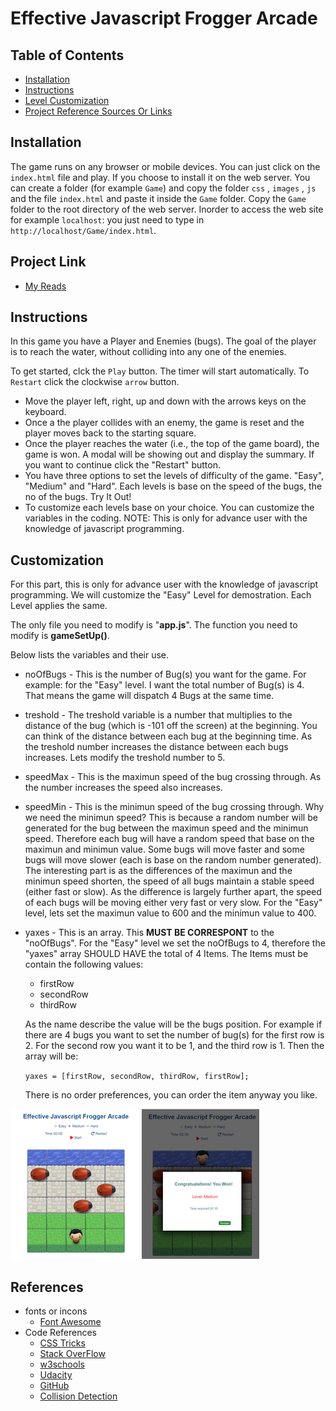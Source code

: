 # Effective Javascript Frogger Arcade

## Table of Contents

* [Installation](#Installation)
* [Instructions](#instructions)
* [Level Customization](#customization)
* [Project Reference Sources Or Links](#references)


## Installation

The game runs on any browser or mobile devices. You can just click on the `index.html` file and play. If you choose to install it on the web server. You can
create a folder (for example `Game`) and copy the folder `css` , `images` , `js` and the file `index.html` and paste it inside the `Game` folder. Copy the `Game` folder to the root directory of the web server. Inorder to access the web site for example `localhost`: you just need to type in `http://localhost/Game/index.html`.

## Project Link

 * [My Reads](https://javascipt-project3.netlify.com/)


## Instructions

In this game you have a Player and Enemies (bugs). The goal of the player is to reach the water, without colliding into any one of the enemies.

To get started, clck the `Play` button. The timer will start automatically. To `Restart` click the clockwise `arrow` button.

* Move the player left, right, up and down with the arrows keys on the
  keyboard.
* Once a the player collides with an enemy, the game is reset and the player    moves back to the starting square.
* Once the player reaches the water (i.e., the top of the game board), the      game is won. A modal will be showing out and display the summary. If you
  want to continue click the "Restart" button.
* You have three options to set the levels of difficulty of the game.           "Easy", "Medium" and "Hard". Each levels is base on the speed of the bugs,    the no of      the bugs. Try It Out! 
* To customize each levels base on your choice. You can customize the           variables in the coding. NOTE: This is only for advance user with the         knowledge of   javascript programming.

## Customization

For this part, this is only for advance user with the knowledge of javascript programming. We will customize the "Easy" Level for demostration. Each Level applies the same.

The only file you need to modify is "**app.js**". The function you need to modify
is **gameSetUp()**.

Below lists the variables and their use.

* noOfBugs - This is the number of Bug(s) you want for the game. For example:   for the "Easy" level. I want the total number of Bug(s) is 4. That means      the  game will dispatch 4 Bugs at the same time.
* treshold - The treshold variable is a number that multiplies to the distance     of the bug (which is -101 off the screen) at the beginning. You can think of the distance     between each bug at    the beginning time. As the treshold number increases the   distance between     each bugs increases. Lets modify the treshold number     to 5.
* speedMax - This is the maximun speed of the bug crossing through. As the number increases the speed also increases.
* speedMin - This is the minimun speed of the bug crossing through. Why we need the minimun speed? This is because a random number will be generated for the bug between the maximun speed and the minimun speed. Therefore each bug will have a random speed that base on the maximun and minimun value. Some bugs will move faster and some bugs will move slower (each is base on the random number generated). The interesting part is as the differences of the maximun and the minimun speed shorten, the speed of all bugs maintain a stable speed (either fast or slow). As the difference is largely further  apart, the speed of each bugs will be moving either very fast or very slow. For the "Easy" level, lets set the maximun value to 600 and the minimun value to 400.
* yaxes - This is an array. This **MUST BE CORRESPONT** to the "noOfBugs". For the "Easy" level we set the noOfBugs to 4, therefore the "yaxes" array SHOULD HAVE the total of 4 Items. The Items must be contain the following values:
    * firstRow
    * secondRow
    * thirdRow

    As the name describe the value will be the bugs position. For example if there are 4 bugs you want to set the number of bug(s) for the first row is 2. For the second row you want it to be 1, and the third row  is 1. Then the array will be:

    `yaxes = [firstRow, secondRow, thirdRow, firstRow];`

    There is no order preferences, you can order the item anyway you like.

<img src="images/frogger.png" alt="Frogger Arcade"/>
<img src="images/frogger2.png" alt="Frogger Arcade finish"/>

## References

* fonts or incons
    * [Font Awesome](https://fontawesome.com/?from=io)
* Code References
    * [CSS Tricks](https://css-tricks.com)
    * [Stack OverFlow](https://stackoverflow.com/)
    * [w3schools](https://www.w3schools.com)
    * [Udacity](https://www.udacity.com/)
    * [GitHub](https://github.com/)
    * [Collision Detection](https://stackoverflow.com/questions/13916966/adding-collision-detection-to-images-drawn-on-canvas)
    